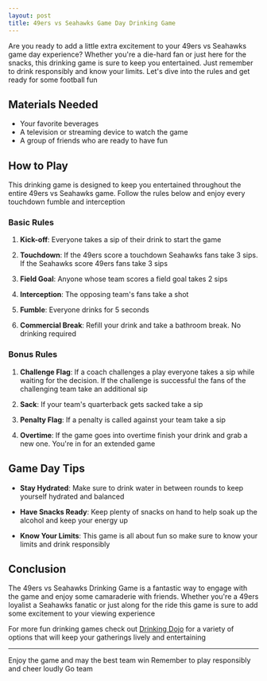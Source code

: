 ```yaml
---
layout: post
title: 49ers vs Seahawks Game Day Drinking Game
---
```


Are you ready to add a little extra excitement to your 49ers vs Seahawks game day experience? Whether you're a die-hard fan or just here for the snacks, this drinking game is sure to keep you entertained. Just remember to drink responsibly and know your limits. Let's dive into the rules and get ready for some football fun

## Materials Needed

- Your favorite beverages
- A television or streaming device to watch the game
- A group of friends who are ready to have fun

## How to Play

This drinking game is designed to keep you entertained throughout the entire 49ers vs Seahawks game. Follow the rules below and enjoy every touchdown fumble and interception

### Basic Rules

1. **Kick-off**: Everyone takes a sip of their drink to start the game

2. **Touchdown**: If the 49ers score a touchdown Seahawks fans take 3 sips. If the Seahawks score 49ers fans take 3 sips

3. **Field Goal**: Anyone whose team scores a field goal takes 2 sips

4. **Interception**: The opposing team's fans take a shot

5. **Fumble**: Everyone drinks for 5 seconds

6. **Commercial Break**: Refill your drink and take a bathroom break. No drinking required

### Bonus Rules

1. **Challenge Flag**: If a coach challenges a play everyone takes a sip while waiting for the decision. If the challenge is successful the fans of the challenging team take an additional sip

2. **Sack**: If your team's quarterback gets sacked take a sip

3. **Penalty Flag**: If a penalty is called against your team take a sip

4. **Overtime**: If the game goes into overtime finish your drink and grab a new one. You're in for an extended game

## Game Day Tips

- **Stay Hydrated**: Make sure to drink water in between rounds to keep yourself hydrated and balanced

- **Have Snacks Ready**: Keep plenty of snacks on hand to help soak up the alcohol and keep your energy up

- **Know Your Limits**: This game is all about fun so make sure to know your limits and drink responsibly

## Conclusion

The 49ers vs Seahawks Drinking Game is a fantastic way to engage with the game and enjoy some camaraderie with friends. Whether you're a 49ers loyalist a Seahawks fanatic or just along for the ride this game is sure to add some excitement to your viewing experience

For more fun drinking games check out [Drinking Dojo](https://drinkingdojo.com) for a variety of options that will keep your gatherings lively and entertaining

---

Enjoy the game and may the best team win Remember to play responsibly and cheer loudly Go team
